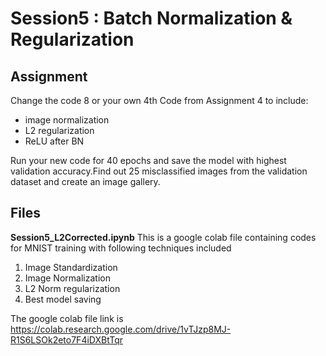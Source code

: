 # Session5 : Batch Normalization & Regularization

## Assignment

Change the code 8 or your own 4th Code from Assignment 4 to include:
  - image normalization
  - L2 regularization
  - ReLU after BN  
  
Run your new code for 40 epochs and save the model with highest validation accuracy.Find out 25 misclassified images from the validation dataset and create an image gallery.
   



## Files

**Session5_L2Corrected.ipynb**
This is a google colab file containing codes for MNIST training with following techniques included
1. Image Standardization
2. Image Normalization
3. L2 Norm regularization
4. Best model saving 

The google colab file link is https://colab.research.google.com/drive/1vTJzp8MJ-R1S6LSOk2eto7F4iDXBtTqr

 
